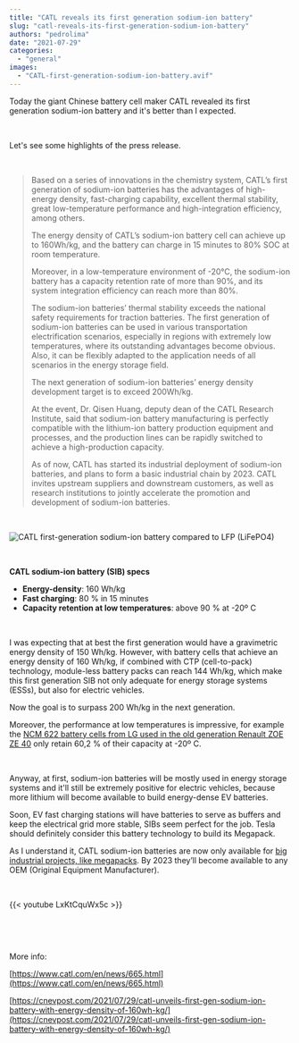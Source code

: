 ```yaml
---
title: "CATL reveals its first generation sodium-ion battery"
slug: "catl-reveals-its-first-generation-sodium-ion-battery"
authors: "pedrolima"
date: "2021-07-29"
categories: 
  - "general"
images: 
  - "CATL-first-generation-sodium-ion-battery.avif"
---
```


Today the giant Chinese battery cell maker CATL revealed its first generation sodium-ion battery and it's better than I expected.

 

Let's see some highlights of the press release.

 

> Based on a series of innovations in the chemistry system, CATL’s first generation of sodium-ion batteries has the advantages of high-energy density, fast-charging capability, excellent thermal stability, great low-temperature performance and high-integration efficiency, among others.
> 
> The energy density of CATL’s sodium-ion battery cell can achieve up to 160Wh/kg, and the battery can charge in 15 minutes to 80% SOC at room temperature.
> 
> Moreover, in a low-temperature environment of -20°C, the sodium-ion battery has a capacity retention rate of more than 90%, and its system integration efficiency can reach more than 80%.
> 
> The sodium-ion batteries’ thermal stability exceeds the national safety requirements for traction batteries. The first generation of sodium-ion batteries can be used in various transportation electrification scenarios, especially in regions with extremely low temperatures, where its outstanding advantages become obvious. Also, it can be flexibly adapted to the application needs of all scenarios in the energy storage field.
> 
> The next generation of sodium-ion batteries’ energy density development target is to exceed 200Wh/kg.
> 
> At the event, Dr. Qisen Huang, deputy dean of the CATL Research Institute, said that sodium-ion battery manufacturing is perfectly compatible with the lithium-ion battery production equipment and processes, and the production lines can be rapidly switched to achieve a high-production capacity.
> 
> As of now, CATL has started its industrial deployment of sodium-ion batteries, and plans to form a basic industrial chain by 2023. CATL invites upstream suppliers and downstream customers, as well as research institutions to jointly accelerate the promotion and development of sodium-ion batteries.

 

![CATL first-generation sodium-ion battery compared to LFP (LiFePO4)](images/CATL-first-generation-sodium-ion-battery-compared-to-LFP-LiFePO4.avif)

 

**CATL sodium-ion battery (SIB) specs**

- **Energy-density**: 160 Wh/kg
- **Fast charging**: 80 % in 15 minutes
- **Capacity retention at low temperatures**: above 90 % at -20º C

 

I was expecting that at best the first generation would have a gravimetric energy density of 150 Wh/kg. However, with battery cells that achieve an energy density of 160 Wh/kg, if combined with CTP (cell-to-pack) technology, module-less battery packs can reach 144 Wh/kg, which make this first generation SIB not only adequate for energy storage systems (ESSs), but also for electric vehicles.

Now the goal is to surpass 200 Wh/kg in the next generation.

Moreover, the performance at low temperatures is impressive, for example the [NCM 622 battery cells from LG used in the old generation Renault ZOE ZE 40](/2019/02/10/renault-zoe-ze-40-full-battery-specs/) only retain 60,2 % of their capacity at -20º C.

 

Anyway, at first, sodium-ion batteries will be mostly used in energy storage systems and it'll still be extremely positive for electric vehicles, because more lithium will become available to build energy-dense EV batteries.

Soon, EV fast charging stations will have batteries to serve as buffers and keep the electrical grid more stable, SIBs seem perfect for the job. Tesla should definitely consider this battery technology to build its Megapack.

As I understand it, CATL sodium-ion batteries are now only available for [big industrial projects, like megapacks](https://www.globaltimes.cn/page/202106/1227249.shtml). By 2023 they’ll become available to any OEM (Original Equipment Manufacturer).

 

{{< youtube LxKtCquWx5c >}}

 

 

More info:

[https://www.catl.com/en/news/665.html](https://www.catl.com/en/news/665.html)

[https://cnevpost.com/2021/07/29/catl-unveils-first-gen-sodium-ion-battery-with-energy-density-of-160wh-kg/](https://cnevpost.com/2021/07/29/catl-unveils-first-gen-sodium-ion-battery-with-energy-density-of-160wh-kg/)
